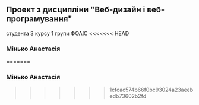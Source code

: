 ## Проект з дисципліни "Веб-дизайн і веб-програмування"
студента 3 курсу 1 групи ФОАІС
<<<<<<< HEAD
### Мінько Анастасія
=======
### Мінько Анастасія
>>>>>>> 1cfcac574b66f0bc93024a23aeebedb73602b2fd
